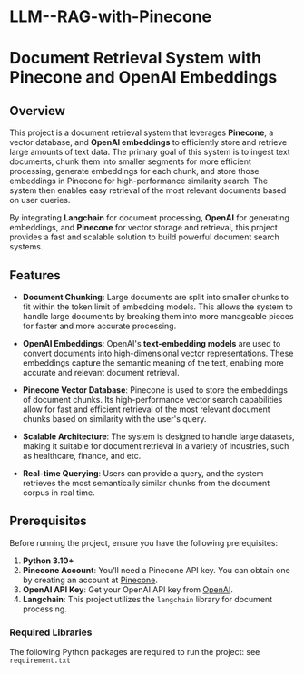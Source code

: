 # LLM--RAG-with-Pinecone

# Document Retrieval System with Pinecone and OpenAI Embeddings

## Overview

This project is a document retrieval system that leverages **Pinecone**, a vector database, and **OpenAI embeddings** to efficiently store and retrieve large amounts of text data. The primary goal of this system is to ingest text documents, chunk them into smaller segments for more efficient processing, generate embeddings for each chunk, and store those embeddings in Pinecone for high-performance similarity search. The system then enables easy retrieval of the most relevant documents based on user queries.

By integrating **Langchain** for document processing, **OpenAI** for generating embeddings, and **Pinecone** for vector storage and retrieval, this project provides a fast and scalable solution to build powerful document search systems.

## Features

- **Document Chunking**: 
  Large documents are split into smaller chunks to fit within the token limit of embedding models. This allows the system to handle large documents by breaking them into more manageable pieces for faster and more accurate processing.

- **OpenAI Embeddings**: 
  OpenAI's **text-embedding models** are used to convert documents into high-dimensional vector representations. These embeddings capture the semantic meaning of the text, enabling more accurate and relevant document retrieval.

- **Pinecone Vector Database**: 
  Pinecone is used to store the embeddings of document chunks. Its high-performance vector search capabilities allow for fast and efficient retrieval of the most relevant document chunks based on similarity with the user's query.

- **Scalable Architecture**: 
  The system is designed to handle large datasets, making it suitable for document retrieval in a variety of industries, such as healthcare, finance, and etc.

- **Real-time Querying**: 
  Users can provide a query, and the system retrieves the most semantically similar chunks from the document corpus in real time.

## Prerequisites

Before running the project, ensure you have the following prerequisites:

1. **Python 3.10+**
2. **Pinecone Account**: You’ll need a Pinecone API key. You can obtain one by creating an account at [Pinecone](https://www.pinecone.io/).
3. **OpenAI API Key**: Get your OpenAI API key from [OpenAI](https://platform.openai.com/account/api-keys).
4. **Langchain**: This project utilizes the `langchain` library for document processing.

### Required Libraries

The following Python packages are required to run the project:
see `requirement.txt`
